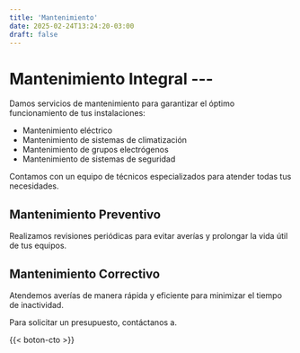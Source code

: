 ```yaml
---
title: 'Mantenimiento'
date: 2025-02-24T13:24:20-03:00
draft: false
---
```


# Mantenimiento Integral ---

Damos servicios de mantenimiento para garantizar el óptimo funcionamiento de tus instalaciones:

* Mantenimiento eléctrico
* Mantenimiento de sistemas de climatización
* Mantenimiento de grupos electrógenos
* Mantenimiento de sistemas de seguridad

Contamos con un equipo de técnicos especializados para atender todas tus necesidades.

## Mantenimiento Preventivo

Realizamos revisiones periódicas para evitar averías y prolongar la vida útil de tus equipos.

## Mantenimiento Correctivo

Atendemos averías de manera rápida y eficiente para minimizar el tiempo de inactividad.

Para solicitar un presupuesto, contáctanos a.

{{< boton-cto >}}

